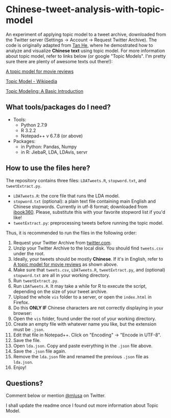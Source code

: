 # Chinese-tweet-analysis-with-topic-model

An experiment of applying topic model to a tweet archive, downloaded from the Twitter server (Settings -> Account -> Request Twitter Archive). The code is originally adapted from [Tan He](http://computational-communication.com/2015/12/ldavis/), where he demostrated how to analyze and visualize **Chinese text** using topic model. For more information about topic model, refer to links below (or google "Topic Models". I'm pretty sure there are plenty of awesome texts out there!):

[A topic model for movie reviews](http://cpsievert.github.io/LDAvis/reviews/reviews.html)

[Topic Model - Wikipedia](https://en.wikipedia.org/wiki/Topic_model)

[Topic Modeling: A Basic Introduction](http://journalofdigitalhumanities.org/2-1/topic-modeling-a-basic-introduction-by-megan-r-brett/)

## What tools/packages do I need?
* Tools:
  - Python 2.7.9
  - R 3.2.2
  - Notepad++ v 6.7.8 (or above)
* Packages:
  - in Python: Pandas, Numpy
  - in R: JiebaR, LDA, LDAvis, servr

## How to use the files here?
The repository contains three files: `LDATweets.R`, `stopword.txt`, and `tweetExtract.py`.
- `LDATweets.R`: the core file that runs the LDA model. 
- `stopword.txt` (optional): a plain text file containing main English and Chinese stopwords. Currently in utf-8 format; downloaded from [ibook360](http://www.cnblogs.com/ibook360/archive/2011/11/23/2260397.html). Please, substitute this with your favorite stopword list if you'd like!
- `tweetExtract.py`: preprocessing tweets before running the topic model.

Thus, it is recommended to run the files in the following order:

1. Request your Twitter Archive from [twitter.com](https://twitter.com).
2. Unzip your Twitter Archive to the local disk. You should find `tweets.csv` under the root.
  1. Ideally, your tweets should be mostly **Chinese**. If it's in English, refer to [A topic model for movie reviews](http://cpsievert.github.io/LDAvis/reviews/reviews.html) as shown above.
3. Make sure that `tweets.csv`, `LDATweets.R`, `tweetExtract.py`, and (optional) `stopword.txt` are all in your working directory.
4. Run `tweetExtract.py`.
5. Run `LDATweets.R`. It may take a while for R to execute the script, depending on the size of your tweet archive.
6. Upload the whole `vis` folder to a server, or open the `index.html` in Firefox.
7. Do this **ONLY IF** Chinese characters are not correctly displaying in your browser:
  1. Open the `vis` folder, found under the root of your working directory.
  2. Create an empty file with whatever name you like, but the extension must be `.json`.
  3. Edit that file in Notepad++. Click on "Encoding" -> "Encode in UTF-8".
  4. Save the file.
  5. Open `lda.json`. Copy and paste everything in the `.json` file above.
  6. Save the `.json` file again. 
  7. Remove the `lda.json` file and renamed the previous `.json` file as `lda.json`.
8. Enjoy!

## Questions?
Comment below or mention [@mlusa](https://twitter.com/mlusa) on Twitter.

I shall update the readme once I found out more information about Topic Model.


